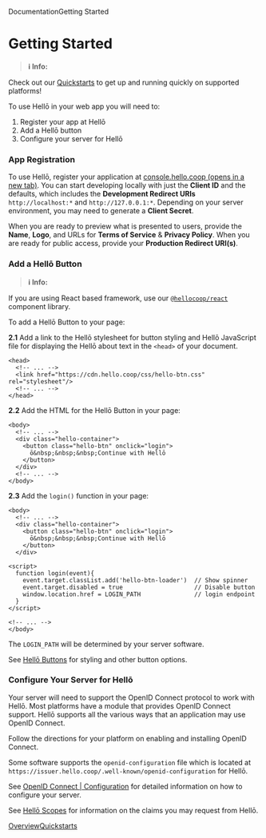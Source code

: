DocumentationGetting Started

# Getting Started

> **ℹ️ Info:** 

Check out our [Quickstarts](/docs/quickstarts/) to get up and running quickly on supported platforms!

To use Hellō in your web app you will need to:

1.  Register your app at Hellō
2.  Add a Hellō button
3.  Configure your server for Hellō

### App Registration[](#app-registration)

To use Hellō, register your application at [console.hello.coop (opens in a new tab)](https://console.hello.coop/). You can start developing locally with just the **Client ID** and the defaults, which includes the **Development Redirect URIs** `http://localhost:*` and `http://127.0.0.1:*`. Depending on your server environment, you may need to generate a **Client Secret**.

When you are ready to preview what is presented to users, provide the **Name**, **Logo**, and URLs for **Terms of Service** & **Privacy Policy**. When you are ready for public access, provide your **Production Redirect URI(s)**.

### Add a Hellō Button[](#add-a-hellō-button)

> **ℹ️ Info:** 

If you are using React based framework, use our [`@hellocoop/react`](/docs/sdks/react/) component library.

To add a Hellō Button to your page:

**2.1** Add a link to the Hellō stylesheet for button styling and Hellō JavaScript file for displaying the Hellō about text in the `<head>` of your document.

```
<head>
  <!-- ... -->
  <link href="https://cdn.hello.coop/css/hello-btn.css" rel="stylesheet"/>
  <!-- ... -->
</head>
```

**2.2** Add the HTML for the Hellō Button in your page:

```
<body>
  <!-- ... -->  
  <div class="hello-container">
    <button class="hello-btn" onclick="login">
      ō&nbsp;&nbsp;&nbsp;Continue with Hellō
    </button>
  </div>
  <!-- ... -->  
</body>
```

**2.3** Add the `login()` function in your page:

```
<body>
  <!-- ... -->  
  <div class="hello-container">
    <button class="hello-btn" onclick="login">
      ō&nbsp;&nbsp;&nbsp;Continue with Hellō
    </button>
  </div>
 
<script>
  function login(event){
    event.target.classList.add('hello-btn-loader')  // Show spinner
    event.target.disabled = true                    // Disable button
    window.location.href = LOGIN_PATH               // login endpoint
  }
</script>
 
<!-- ... -->  
</body>
```

The `LOGIN_PATH` will be determined by your server software.

See [Hellō Buttons](/docs/buttons/) for styling and other button options.

### Configure Your Server for Hellō[](#configure-your-server-for-hellō)

Your server will need to support the OpenID Connect protocol to work with Hellō. Most platforms have a module that provides OpenID Connect support. Hellō supports all the various ways that an application may use OpenID Connect.

Follow the directions for your platform on enabling and installing OpenID Connect.

Some software supports the `openid-configuration` file which is located at `https://issuer.hello.coop/.well-known/openid-configuration` for Hellō.

See [OpenID Connect | Configuration](/docs/oidc/config/) for detailed information on how to configure your server.

See [Hellō Scopes](/docs/scopes/) for information on the claims you may request from Hellō.

[Overview](/docs/ "Overview")[Quickstarts](/docs/quickstarts/ "Quickstarts")
